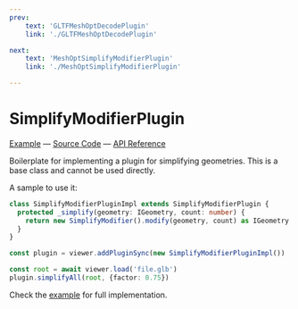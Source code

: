 ```yaml
---
prev: 
    text: 'GLTFMeshOptDecodePlugin'
    link: './GLTFMeshOptDecodePlugin'

next: 
    text: 'MeshOptSimplifyModifierPlugin'
    link: './MeshOptSimplifyModifierPlugin'

---
```


# SimplifyModifierPlugin

[Example](https://threepipe.org/examples/#simplify-modifier-plugin/) &mdash;
[Source Code](https://github.com/repalash/threepipe/blob/master/src/plugins/extras/SimplifyModifierPlugin.ts) &mdash;
[API Reference](https://threepipe.org/docs/classes/SimplifyModifierPlugin.html)

Boilerplate for implementing a plugin for simplifying geometries.
This is a base class and cannot be used directly.

A sample to use it:
```typescript
class SimplifyModifierPluginImpl extends SimplifyModifierPlugin {
  protected _simplify(geometry: IGeometry, count: number) {
    return new SimplifyModifier().modify(geometry, count) as IGeometry
  }
}

const plugin = viewer.addPluginSync(new SimplifyModifierPluginImpl())

const root = await viewer.load('file.glb')
plugin.simplifyAll(root, {factor: 0.75})
```
Check the [example](https://threepipe.org/examples/#simplify-modifier-plugin/) for full implementation.
